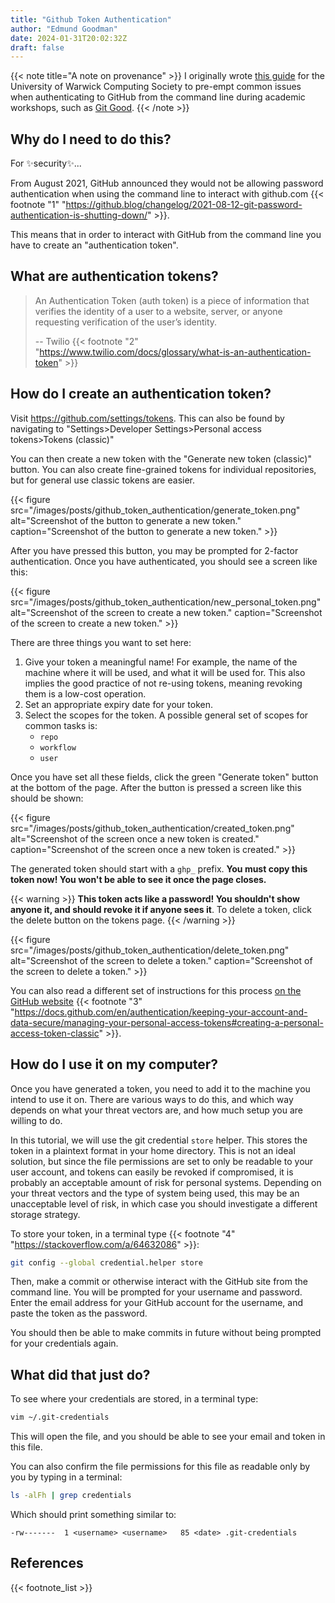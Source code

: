 ```yaml
---
title: "Github Token Authentication"
author: "Edmund Goodman"
date: 2024-01-31T20:02:32Z
draft: false
---
```


{{< note title="A note on provenance" >}}
I originally wrote [this guide](https://uwcs.co.uk/resources/github-token-authentication/) for the University of Warwick Computing Society to pre-empt common issues when authenticating to GitHub from the command line during academic workshops, such as [Git Good](https://uwcs.co.uk/resources/git-good/).
{{< /note >}}

## Why do I need to do this?

For ✨security✨...

From August 2021, GitHub announced they would not be allowing password authentication
when using the command line to interact with github.com {{< footnote "1" "<https://github.blog/changelog/2021-08-12-git-password-authentication-is-shutting-down/>" >}}.

<!--more-->

This means that in order to interact with GitHub from the command line you have to
create an "authentication token".

## What are authentication tokens?

> An Authentication Token (auth token) is a piece of information that verifies the
> identity of a user to a website, server, or anyone requesting verification of the
> user’s identity.
>
> -- Twilio {{< footnote "2" "<https://www.twilio.com/docs/glossary/what-is-an-authentication-token>" >}}

## How do I create an authentication token?

Visit <https://github.com/settings/tokens>. This can also be found by navigating
to "Settings>Developer Settings>Personal access tokens>Tokens (classic)"

You can then create a new token with the "Generate new token (classic)" button. You can
also create fine-grained tokens for individual repositories, but for general use classic
tokens are easier.

{{< figure
    src="/images/posts/github_token_authentication/generate_token.png"
    alt="Screenshot of the button to generate a new token."
    caption="Screenshot of the button to generate a new token." >}}

After you have pressed this button, you may be prompted for 2-factor authentication.
Once you have authenticated, you should see a screen like this:

{{< figure
    src="/images/posts/github_token_authentication/new_personal_token.png"
    alt="Screenshot of the screen to create a new token."
    caption="Screenshot of the screen to create a new token." >}}

There are three things you want to set here:

1) Give your token a meaningful name! For example, the name of the machine where
   it will be used, and what it will be used for. This also implies the good
   practice of not re-using tokens, meaning revoking them is a low-cost operation.
2) Set an appropriate expiry date for your token.
3) Select the scopes for the token. A possible general set of scopes for common tasks is:
   - `repo`
   - `workflow`
   - `user`

Once you have set all these fields, click the green "Generate token" button at the
bottom of the page. After the button is pressed a screen like this should be shown:

{{< figure
    src="/images/posts/github_token_authentication/created_token.png"
    alt="Screenshot of the screen once a new token is created."
    caption="Screenshot of the screen once a new token is created." >}}

The generated token should start with a `ghp_` prefix. **You must copy this token now!
You won't be able to see it once the page closes.**

{{< warning >}}
**This token acts like a password! You shouldn't show anyone it, and should revoke
it if anyone sees it**. To delete a token, click the delete button on the tokens page.
{{< /warning >}}

{{< figure
    src="/images/posts/github_token_authentication/delete_token.png"
    alt="Screenshot of the screen to delete a token."
    caption="Screenshot of the screen to delete a token." >}}

You can also read a different set of instructions for this process
[on the GitHub website](https://docs.github.com/en/authentication/keeping-your-account-and-data-secure/managing-your-personal-access-tokens#creating-a-personal-access-token-classic) {{< footnote "3" "<https://docs.github.com/en/authentication/keeping-your-account-and-data-secure/managing-your-personal-access-tokens#creating-a-personal-access-token-classic>" >}}.

## How do I use it on my computer?

Once you have generated a token, you need to add it to the machine you intend to use it
on. There are various ways to do this, and which way depends on what your threat vectors
are, and how much setup you are willing to do.

In this tutorial, we will use the git credential `store` helper. This stores the token
in a plaintext format in your home directory. This is not an ideal solution, but since
the file permissions are set to only be readable to your user account, and tokens can
easily be revoked if compromised, it is probably an acceptable amount of risk for
personal systems. Depending on your threat vectors and the type of system being used, this
may be an unacceptable level of risk, in which case you should investigate a different
storage strategy.

To store your token, in a terminal type {{< footnote "4" "<https://stackoverflow.com/a/64632086>" >}}:

```bash
git config --global credential.helper store
```

Then, make a commit or otherwise interact with the GitHub site from the command line.
You will be prompted for your username and password. Enter the email address for your
GitHub account for the username, and paste the token as the password.

You should then be able to make commits in future without being prompted for your
credentials again.

## What did that just do?

To see where your credentials are stored, in a terminal type:

```bash
vim ~/.git-credentials
```

This will open the file, and you should be able to see your email and token in this file.

You can also confirm the file permissions for this file as readable only by you by
typing in a terminal:

```bash
ls -alFh | grep credentials
```

Which should print something similar to:

```
-rw-------  1 <username> <username>   85 <date> .git-credentials
```

## References

{{< footnote_list >}}
